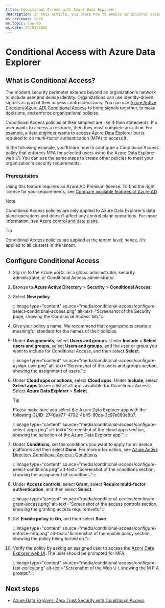 ```yaml
---
title: Conditional Access with Azure Data Explorer
description: In this article, you learn how to enable conditional access on your Azure Data Explorer cluster.
ms.reviewer: cosh
ms.topic: how-to
ms.date: 07/03/2022
---
```


# Conditional Access with Azure Data Explorer

## What is Conditional Access?

The modern security perimeter extends beyond an organization's network to include user and device identity. Organizations can use identity-driven signals as part of their access control decisions. You can use [Azure Active Directory(Azure AD) Conditional Access](/azure/active-directory/conditional-access/overview) to bring signals together, to make decisions, and enforce organizational policies.

Conditional Access policies at their simplest are like if-then statements. If a user wants to access a resource, then they must complete an action. For example, a data engineer wants to access Azure Data Explorer but is required to do multi-factor authentication (MFA) to access it.

In the following example, you'll learn how to configure a Conditional Access policy that enforces MFA for selected users using the Azure Data Explorer web UI. You can use the same steps to create other policies to meet your organization's security requirements.

### Prerequisites

Using this feature requires an Azure AD Premium license. To find the right license for your requirements, see [Compare available features of Azure AD](https://www.microsoft.com/security/business/identity-access-management/azure-ad-pricing).

> [!NOTE]
> Conditional Access policies are only applied to Azure Data Explorer's data plane operations and doesn't affect any control plane operations. For more information, see [Azure control and data plane](/azure/azure-resource-manager/management/control-plane-and-data-plane).

> [!TIP]
> Conditional Access policies are applied at the tenant level; hence, it's applied to all clusters in the tenant.

## Configure Conditional Access

1. Sign in to the Azure portal as a global administrator, security administrator, or Conditional Access administrator.

1. Browse to **Azure Active Directory** > **Security** > **Conditional Access**.
1. Select **New policy**.

    :::image type="content" source="media/conditional-access/configure-select-conditional-access.png" alt-text="Screenshot of the Security page, showing the Conditional Access tab.":::

1. Give your policy a name. We recommend that organizations create a meaningful standard for the names of their policies.
1. Under **Assignments**, select **Users and groups**. Under **Include** > **Select users and groups**, select **Users and groups**, add the user or group you want to include for Conditional Access, and then select **Select**.

    :::image type="content" source="media/conditional-access/configure-assign-user.png" alt-text="Screenshot of the users and groups section, showing the assignment of users.":::

1. Under **Cloud apps or actions**, select **Cloud apps**. Under **Include**, select **Select apps** to see a list of all apps available for Conditional Access. Select **Azure Data Explorer** > **Select**.

    > [!TIP]
    > Please make sure you select the Azure Data Explorer app with the following GUID: 2746ea77-4702-4b45-80ca-3c97e680e8b7.

    :::image type="content" source="media/conditional-access/configure-select-apps.png" alt-text="Screenshot of the cloud apps section, showing the selection of the Azure Data Explorer app.":::

1. Under **Conditions**, set the conditions you want to apply for all device platforms and then select **Done**. For more information, see [Azure Active Directory Conditional Access : Conditions](/azure/active-directory/conditional-access/concept-conditional-access-conditions).

    :::image type="content" source="media/conditional-access/configure-select-conditions.png" alt-text="Screenshot of the conditions section, showing the assignment of conditions.":::

1. Under **Access controls**, select **Grant**, select **Require multi-factor authentication**, and then select **Select**.

    :::image type="content" source="media/conditional-access/configure-grant-access.png" alt-text="Screenshot of the access controls section, showing the granting access requirements.":::

1. Set **Enable policy** to **On**, and then select **Save**.

    :::image type="content" source="media/conditional-access/configure-enforce-mfa.png" alt-text="Screenshot of the enable policy section, showing the policy being turned on.":::

1. Verify the policy by asking an assigned user to access the [Azure Data Explorer web UI](https://dataexplorer.azure.com/). The user should be prompted for MFA.

     :::image type="content" source="media/conditional-access/configure-test-policy.png" alt-text="Screenshot of the Web U I, showing the M F A prompt.":::

## Next steps

* [Azure Data Explorer: Zero Trust Security with Conditional Access](https://aka.ms/kusto.conditional.access.blog)

